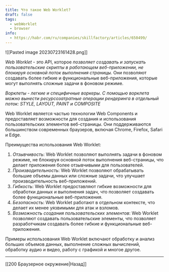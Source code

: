 ```yaml
---
title: Что такое Web Worklet?
draft: false
tags:
  - webWorklet
  - browser
info:
  - https://habr.com/ru/companies/skillfactory/articles/650499/
---
```

![[Pasted image 20230723161428.png]]

_Web Worklet_ - это API, которое _позволяет создавать и запускать пользовательские скрипты в работающем веб-приложении, не блокируя основной поток выполнения страницы._ Они позволяют создавать более гибкие и функциональные веб-приложения, которые могут выполнять сложные задачи в фоновом режиме.

_Ворклеты - легкие и специфичные воркеры. С помощью ворклета можно вынести ресурсозатратные операции рендеринга в отдельный поток: STYLE, LAYOUT, PAINT и COMPOSITE_

Web Worklet является частью технологии Web Components и предоставляет возможности для создания и использования пользовательских элементов веб-страницы. Они поддерживаются большинством современных браузеров, включая Chrome, Firefox, Safari и Edge.

Преимущества использования Web Worklet:

1. _Отзывчивость_: Web Worklet позволяют выполнять задачи в фоновом режиме, не блокируя основной поток выполнения веб-страницы, что делает приложения более отзывчивыми для пользователей.
2. _Производительность_: Web Worklet позволяют обрабатывать большие объемы данных или сложные задачи, что улучшает производительность веб-приложений.
3. _Гибкость_: Web Worklet предоставляют гибкие возможности для обработки данных и выполнения задач, что позволяет создавать более функциональные веб-приложения.
4. _Безопасность_: Web Worklet работают в отдельном контексте, что делает их менее уязвимыми для атак и взломов.
5. _Возможность создания пользовательских элементов_: Web Worklet позволяют создавать пользовательские элементы, что позволяет разработчикам создавать более гибкие и функциональные веб-приложения.

Примеры использования Web Worklet включают обработку и анализ больших объемов данных, выполнение сложных вычислений, обработку аудио и видео, работу с графикой и многое другое.

---

[[200 Браузерное окружение|Назад]]